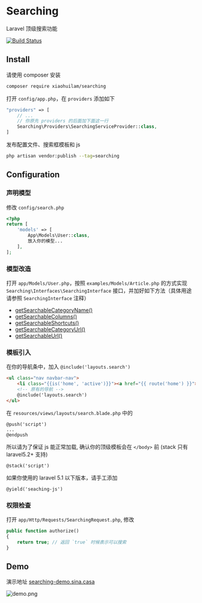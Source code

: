 # Searching

Laravel 顶级搜索功能

[![Build Status](https://travis-ci.com/xiaohuilam/searching.svg?branch=php5)](https://travis-ci.com/xiaohuilam/searching)

## Install

请使用 composer 安装

```bash
composer require xiaohuilam/searching
```

打开 `config/app.php`，在 `providers` 添加如下

```php
"providers" => [
    // ...
    // 你原先 providers 的后面加下面这一行
    Searching\Providers\SearchingServiceProvider::class,
]
```

发布配置文件、搜索框模板和 js

```bash
php artisan vendor:publish --tag=searching
```

## Configuration

### 声明模型

修改 `config/search.php`

```php
<?php
return [
    'models' => [
        App\Models\User::class,
        放入你的模型...
    ],
];
```

### 模型改造

打开 `app/Models/User.php`，按照 `examples/Models/Article.php` 的方式实现 `Searching\Interfaces\SearchingInterface` 接口，并加好如下方法（具体用途请参照 `SearchingInterface` 注释）

* [getSearchableCategoryName()](https://github.com/xiaohuilam/searching/blob/php5/src/Interfaces/SearchingInterface.php#L22-L27)
* [getSearchableColumns()](https://github.com/xiaohuilam/searching/blob/php5/src/Interfaces/SearchingInterface.php#L29-L34)
* [getSearchableShortcuts()](https://github.com/xiaohuilam/searching/blob/php5/src/Interfaces/SearchingInterface.php#L36-L41)
* [getSearchableCategoryUrl()](https://github.com/xiaohuilam/searching/blob/php5/src/Interfaces/SearchingInterface.php#L43-L48)
* [getSearchableUrl()](https://github.com/xiaohuilam/searching/blob/php5/src/Interfaces/SearchingInterface.php#L50-L55)

### 模板引入

在你的导航条中，加入 `@include('layouts.search')`

```html
<ul class="nav navbar-nav">
    <li class="{{is('home', 'active')}}"><a href="{{ route('home') }}">首页</a></li>
    <!-- 原有的导航 -->
    @include('layouts.search')
</ul>
```

在 `resources/views/layouts/search.blade.php` 中的

```blade
@push('script')
...
@endpush
```

所以请为了保证 js 能正常加载, 确认你的顶级模板会在 `</body>` 前 (stack 只有 laravel5.2+ 支持)

```blade
@stack('script')
```

如果你使用的 laravel 5.1 以下版本，请手工添加

```blade
@yield('seaching-js')
```

### 权限检查

打开 `app/Http/Requests/SearchingRequest.php`, 修改

```php
public function authorize()
{
    return true; // 返回 `true` 时候表示可以搜索
}
```

## Demo

演示地址 [searching-demo.sina.casa](https://searching-demo.sina.casa)

![demo.png](https://i.loli.net/2018/12/15/5c14e92b743c4.png)
